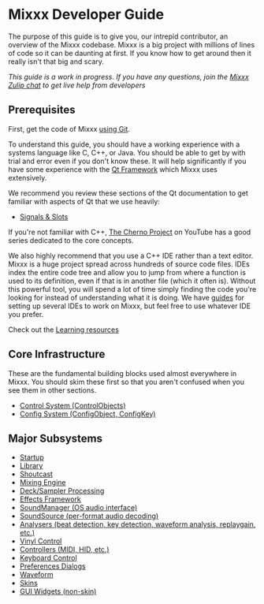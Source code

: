 # Mixxx Developer Guide

The purpose of this guide is to give you, our intrepid contributor, an
overview of the Mixxx codebase. Mixxx is a big project with millions of
lines of code so it can be daunting at first. If you know how to get
around then it really isn't that big and scary.

*This guide is a work in progress. If you have any questions, join the
[Mixxx Zulip chat](https://mixxx.zulipchat.com) to get live help from
developers*

## Prerequisites

First, get the code of Mixxx [using Git](using%20Git).

To understand this guide, you should have a working experience with a
systems language like C, C++, or Java. You should be able to get by with
trial and error even if you don't know these. It will help significantly
if you have some experience with the [Qt Framework](http://doc.qt.io/)
which Mixxx uses extensively.

We recommend you review these sections of the Qt documentation to get
familiar with aspects of Qt that we use heavily:

  - [Signals &
    Slots](http://qt-project.org/doc/latest/signalsandslots.html)

If you're not familiar with C++, [The Cherno
Project](https://www.youtube.com/watch?v=18c3MTX0PK0&list=PLlrATfBNZ98dudnM48yfGUldqGD0S4FFb)
on YouTube has a good series dedicated to the core concepts.

We also highly recommend that you use a C++ IDE rather than a text
editor. Mixxx is a huge project spread across hundreds of source code
files. IDEs index the entire code tree and allow you to jump from where
a function is used to its definition, even if that is in another file
(which it often is). Without this powerful tool, you will spend a lot of
time simply finding the code you're looking for instead of understanding
what it is doing. We have [guides](developer%20tools#using%20IDEs) for
setting up several IDEs to work on Mixxx, but feel free to use whatever
IDE you prefer.

Check out the [Learning resources](Learning%20resources)

## Core Infrastructure

These are the fundamental building blocks used almost everywhere in
Mixxx. You should skim these first so that you aren't confused when you
see them in other sections.

  - [Control System (ControlObjects)](developer_guide_control)
  - [Config System (ConfigObject, ConfigKey)](developer_guide_config)

## Major Subsystems

  - [Startup](developer_guide_startup)
  - [Library](developer_guide_library)
  - [Shoutcast](developer_guide_shoutcast)
  - [Mixing Engine](developer_guide_engine)
  - [Deck/Sampler Processing](developer_guide_engine_player)
  - [Effects Framework](developer_guide_effects)
  - [SoundManager (OS audio interface)](developer_guide_soundmanager)
  - [SoundSource (per-format audio
    decoding)](developer_guide_soundsource)
  - [Analysers (beat detection, key detection, waveform analysis,
    replaygain, etc.)](developer_guide_analysers)
  - [Vinyl Control](developer_guide_vinyl_control)
  - [Controllers (MIDI, HID,
    etc.)](start#controller_mapping_documentation)
  - [Keyboard Control](developer_guide_keyboard)
  - [Preferences Dialogs](developer_guide_preferences)
  - [Waveform](developer_guide_waveform)
  - [Skins](start#skin_documentation)
  - [GUI Widgets (non-skin)](developer_guide_widgets)
